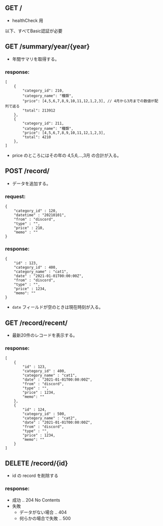 ## GET /
- healthCheck 用

以下、すべてBasic認証が必要

## GET /summary/year/{year}
- 年間サマリを取得する。
### response:

    [
        {
            "category_id": 210,
            "category_name": "種類",
            "price": [4,5,6,7,8,9,10,11,12,1,2,3], // 4月から3月までの数値が配列で返る
            "total": 213912
        },
        {
            "category_id": 211,
            "category_name": "種類",
            "price": [4,5,6,7,8,9,10,11,12,1,2,3],
            "total": 4210
        },
    ]
- price のところにはその年の 4,5,6,...,3月 の合計が入る。

## POST /record/
- データを追加する。
### request:

    {
        "category_id" : 120,
        "datetime" : "20210101",
        "from" : "discord",
        "type" : "",
        "price" : 210,
        "memo" : ""
    }

### response:
    {
        "id" : 123, 
        "category_id" : 400,
        "category_name" : "cat1", 
        "date" : "2021-01-01T00:00:00Z",
        "from" : "discord",
        "type" : "",
        "price" : 1234,
        "memo": ""
    }
- `date` フィールドが空のときは現在時刻が入る。

## GET /record/recent/
- 最新20件のレコードを表示する。
### response:
    [
        {
            "id" : 123, 
            "category_id" : 400,
            "category_name" : "cat1", 
            "date" : "2021-01-01T00:00:00Z",
            "from" : "discord",
            "type" : "",
            "price" : 1234,
            "memo": ""
        },
        {
            "id" : 124, 
            "category_id" : 500,
            "category_name" : "cat2", 
            "date" : "2021-01-01T00:00:00Z",
            "from" : "discord",
            "type" : "",
            "price" : 1234,
            "memo": ""
        }
    ]

## DELETE /record/{id}
- id の record を削除する
### response:
- 成功 .. 204 No Contents
- 失敗
    - データがない場合 .. 404
    - 何らかの場合で失敗 .. 500
